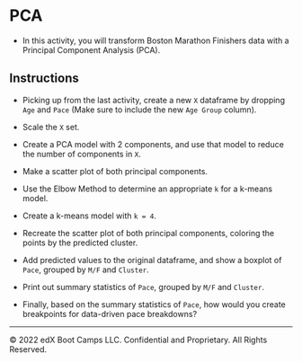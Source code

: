 # PCA

* In this activity, you will transform Boston Marathon Finishers data with a Principal Component Analysis (PCA).

## Instructions

* Picking up from the last activity, create a new `X` dataframe by dropping `Age` and `Pace` (Make sure to include the new `Age Group` column).

* Scale the `X` set.

* Create a PCA model with 2 components, and use that model to reduce the number of components in `X`.

* Make a scatter plot of both principal components.

* Use the Elbow Method to determine an appropriate `k` for a k-means model.

* Create a k-means model with `k = 4`.

* Recreate the scatter plot of both principal components, coloring the points by the predicted cluster.

* Add predicted values to the original dataframe, and show a boxplot of `Pace`, grouped by `M/F` and `Cluster`.

* Print out summary statistics of `Pace`, grouped by `M/F` and `Cluster`.

* Finally, based on the summary statistics of `Pace`, how would you create breakpoints for data-driven pace breakdowns?

---

© 2022 edX Boot Camps LLC. Confidential and Proprietary. All Rights Reserved.